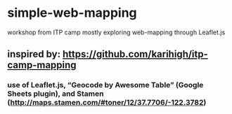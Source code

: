 # simple-web-mapping
workshop from ITP camp mostly exploring web-mapping through Leaflet.js

## inspired by: https://github.com/karihigh/itp-camp-mapping

### use of Leaflet.js, “Geocode by Awesome Table” (Google Sheets plugin), and Stamen (http://maps.stamen.com/#toner/12/37.7706/-122.3782)

